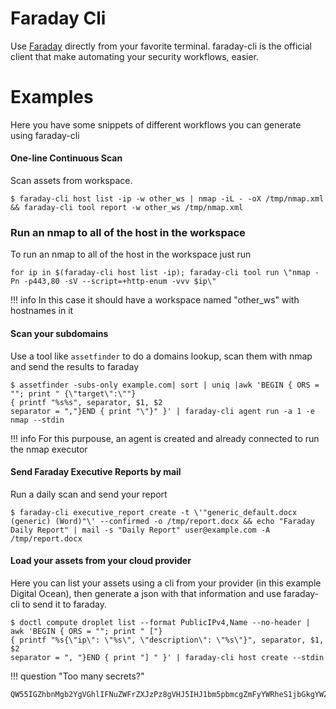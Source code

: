 # Faraday Cli

Use [Faraday](https://faradaysec.com/) directly from your favorite terminal. faraday-cli is the official client that make automating your security workflows, easier.

<script src="https://asciinema.org/a/384132.js" id="asciicast-384132" async data-autoplay="false" data-size="small"></script>


# Examples

Here you have some snippets of different workflows you can generate using faraday-cli

#### One-line Continuous Scan

Scan assets from workspace.

```shell
$ faraday-cli host list -ip -w other_ws | nmap -iL - -oX /tmp/nmap.xml && faraday-cli tool report -w other_ws /tmp/nmap.xml
```

### Run an nmap to all of the host in the workspace

To run an nmap to all of the host in the workspace just run

```shell
for ip in $(faraday-cli host list -ip); faraday-cli tool run \"nmap -Pn -p443,80 -sV --script=+http-enum -vvv $ip\"
```



!!! info In this case it should have a workspace named "other_ws" with  hostnames in it

#### Scan your subdomains

Use a tool like ```assetfinder``` to do a domains lookup, scan them with nmap and send the results to faraday

```shell
$ assetfinder -subs-only example.com| sort | uniq |awk 'BEGIN { ORS = ""; print " {\"target\":\""}
{ printf "%s%s", separator, $1, $2
separator = ","}END { print "\"}" }' | faraday-cli agent run -a 1 -e nmap --stdin
```
!!! info For this purpouse, an agent is created and already connected to run the nmap executor

#### Send Faraday Executive Reports by mail

Run a daily scan and send your report

```shell
$ faraday-cli executive_report create -t \'"generic_default.docx (generic) (Word)"\' --confirmed -o /tmp/report.docx && echo "Faraday Daily Report" | mail -s "Daily Report" user@example.com -A /tmp/report.docx
```

#### Load your assets from your cloud provider

Here you can list your assets using a cli from your provider (in this example Digital Ocean), then generate a json with that information and use faraday-cli to send it to faraday.

```shell
$ doctl compute droplet list --format PublicIPv4,Name --no-header | awk 'BEGIN { ORS = ""; print " ["}
{ printf "%s{\"ip\": \"%s\", \"description\": \"%s\"}", separator, $1, $2
separator = ", "}END { print "] " }' | faraday-cli host create --stdin
```


!!! question "Too many secrets?"
```
QW55IGZhbnMgb2YgVGhlIFNuZWFrZXJzPz8gVHJ5IHJ1bm5pbmcgZmFyYWRheS1jbGkgYWZ0ZXIgc2V0dGluZyB0aGlzICJleHBvcnQgS0FLRVJfTU9ERT0xIg
```
